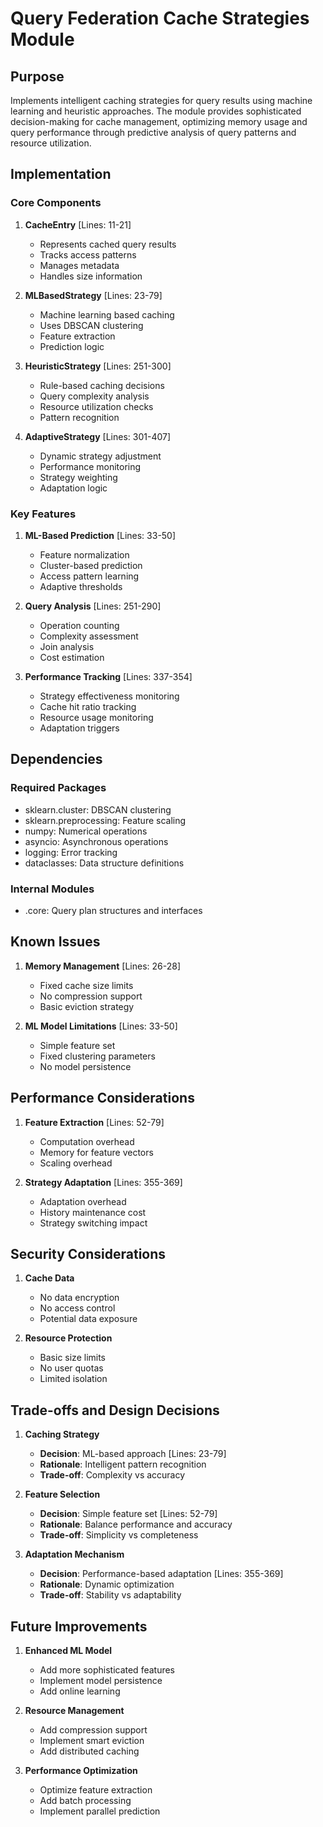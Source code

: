 # Query Federation Cache Strategies Module

## Purpose

Implements intelligent caching strategies for query results using machine learning and heuristic approaches. The module provides sophisticated decision-making for cache management, optimizing memory usage and query performance through predictive analysis of query patterns and resource utilization.

## Implementation

### Core Components

1. **CacheEntry** [Lines: 11-21]

   - Represents cached query results
   - Tracks access patterns
   - Manages metadata
   - Handles size information

2. **MLBasedStrategy** [Lines: 23-79]

   - Machine learning based caching
   - Uses DBSCAN clustering
   - Feature extraction
   - Prediction logic

3. **HeuristicStrategy** [Lines: 251-300]

   - Rule-based caching decisions
   - Query complexity analysis
   - Resource utilization checks
   - Pattern recognition

4. **AdaptiveStrategy** [Lines: 301-407]
   - Dynamic strategy adjustment
   - Performance monitoring
   - Strategy weighting
   - Adaptation logic

### Key Features

1. **ML-Based Prediction** [Lines: 33-50]

   - Feature normalization
   - Cluster-based prediction
   - Access pattern learning
   - Adaptive thresholds

2. **Query Analysis** [Lines: 251-290]

   - Operation counting
   - Complexity assessment
   - Join analysis
   - Cost estimation

3. **Performance Tracking** [Lines: 337-354]
   - Strategy effectiveness monitoring
   - Cache hit ratio tracking
   - Resource usage monitoring
   - Adaptation triggers

## Dependencies

### Required Packages

- sklearn.cluster: DBSCAN clustering
- sklearn.preprocessing: Feature scaling
- numpy: Numerical operations
- asyncio: Asynchronous operations
- logging: Error tracking
- dataclasses: Data structure definitions

### Internal Modules

- .core: Query plan structures and interfaces

## Known Issues

1. **Memory Management** [Lines: 26-28]

   - Fixed cache size limits
   - No compression support
   - Basic eviction strategy

2. **ML Model Limitations** [Lines: 33-50]
   - Simple feature set
   - Fixed clustering parameters
   - No model persistence

## Performance Considerations

1. **Feature Extraction** [Lines: 52-79]

   - Computation overhead
   - Memory for feature vectors
   - Scaling overhead

2. **Strategy Adaptation** [Lines: 355-369]
   - Adaptation overhead
   - History maintenance cost
   - Strategy switching impact

## Security Considerations

1. **Cache Data**

   - No data encryption
   - No access control
   - Potential data exposure

2. **Resource Protection**
   - Basic size limits
   - No user quotas
   - Limited isolation

## Trade-offs and Design Decisions

1. **Caching Strategy**

   - **Decision**: ML-based approach [Lines: 23-79]
   - **Rationale**: Intelligent pattern recognition
   - **Trade-off**: Complexity vs accuracy

2. **Feature Selection**

   - **Decision**: Simple feature set [Lines: 52-79]
   - **Rationale**: Balance performance and accuracy
   - **Trade-off**: Simplicity vs completeness

3. **Adaptation Mechanism**
   - **Decision**: Performance-based adaptation [Lines: 355-369]
   - **Rationale**: Dynamic optimization
   - **Trade-off**: Stability vs adaptability

## Future Improvements

1. **Enhanced ML Model**

   - Add more sophisticated features
   - Implement model persistence
   - Add online learning

2. **Resource Management**

   - Add compression support
   - Implement smart eviction
   - Add distributed caching

3. **Performance Optimization**
   - Optimize feature extraction
   - Add batch processing
   - Implement parallel prediction
